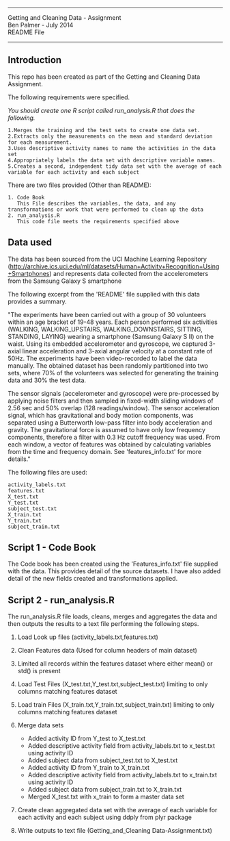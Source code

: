-----------------------------------------------------------------
Getting and Cleaning Data - Assignment  
Ben Palmer - July 2014  
README File  

-----------------------------------------------------------------


## Introduction


This repo has been created as part of the Getting and Cleaning Data Assignment. 

The following requirements were specified.


*You should create one R script called run_analysis.R that does the following.*

	1.Merges the training and the test sets to create one data set.
	2.Extracts only the measurements on the mean and standard deviation for each measurement. 
	3.Uses descriptive activity names to name the activities in the data set
	4.Appropriately labels the data set with descriptive variable names. 
	5.Creates a second, independent tidy data set with the average of each variable for each activity and each subject


There are two files provided (Other than README):

	1. Code Book 
	   This File describes the variables, the data, and any transformations or work that were performed to clean up the data
	2. run_analysis.R
	   This code file meets the requirements specified above	


## Data used


The data has been sourced from the UCI Machine Learning Repository (http://archive.ics.uci.edu/ml/datasets/Human+Activity+Recognition+Using+Smartphones) and represents data collected from the accelerometers from the Samsung Galaxy S smartphone

The following excerpt from the 'README' file supplied with this data provides a summary.

"The experiments have been carried out with a group of 30 volunteers within an age bracket of 19-48 years. Each person performed six activities (WALKING, WALKING_UPSTAIRS, WALKING_DOWNSTAIRS, SITTING, STANDING, LAYING) wearing a smartphone (Samsung Galaxy S II) on the waist. Using its embedded accelerometer and gyroscope, we captured 3-axial linear acceleration and 3-axial angular velocity at a constant rate of 50Hz. The experiments have been video-recorded to label the data manually. The obtained dataset has been randomly partitioned into two sets, where 70% of the volunteers was selected for generating the training data and 30% the test data. 

The sensor signals (accelerometer and gyroscope) were pre-processed by applying noise filters and then sampled in fixed-width sliding windows of 2.56 sec and 50% overlap (128 readings/window). The sensor acceleration signal, which has gravitational and body motion components, was separated using a Butterworth low-pass filter into body acceleration and gravity. The gravitational force is assumed to have only low frequency components, therefore a filter with 0.3 Hz cutoff frequency was used. From each window, a vector of features was obtained by calculating variables from the time and frequency domain. See 'features_info.txt' for more details."

The following files are used:

	activity_labels.txt
	features.txt
	X_test.txt
	Y_test.txt
	subject_test.txt
	X_train.txt
	Y_train.txt
	subject_train.txt


## Script 1 - Code Book 

The Code book has been created using the 'Features_info.txt' file supplied with the data. This provides detail of the source datasets. I have also added detail of the new fields created and transformations applied.

## Script 2 - run_analysis.R

The run_analysis.R file loads, cleans, merges and aggregates the data and then outputs the results to a text file performing the following steps.


1. Load Look up files (activity_labels.txt,features.txt)

2. Clean Features data (Used for column headers of main dataset) 

3. Limited all records within the features dataset where either mean() or std() is present

4. Load Test Files (X_test.txt,Y_test.txt,subject_test.txt) limiting to only columns matching features dataset

5. Load train Files (X_train.txt,Y_train.txt,subject_train.txt) limiting to only columns matching features dataset

6. Merge data sets

	* Added activity ID from Y_test to X_test.txt
	* Added descriptive activity field from activity_labels.txt to x_test.txt using activity ID
	* Added subject data from subject_test.txt to X_test.txt
	* Added activity ID from Y_train to X_train.txt
	* Added descriptive activity field from activity_labels.txt to x_train.txt using activity ID
	* Added subject data from subject_train.txt to X_train.txt
	* Merged X_test.txt with x_train to form a master data set

6. Create clean aggregated data set with the average of each variable for each activity and each subject using ddply from plyr package

7. Write outputs to text file (Getting_and_Cleaning Data-Assignment.txt)

